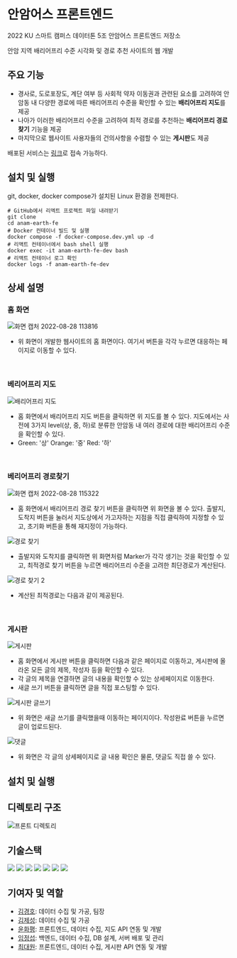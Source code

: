 # 안암어스 프론트엔드
2022 KU 스마트 캠퍼스 데이터톤 5조 안암어스 프론트엔드 저장소

안암 지역 배리어프리 수준 시각화 및 경로 추천 사이트의 웹 개발

## 주요 기능
- 경사로, 도로포장도, 계단 여부 등 사회적 약자 이동권과 관련된 요소를 고려하여 안암동 내 다양한 경로에 따른 배리어프리 수준을 확인할 수 있는 **배리어프리 지도**를 제공
- 나아가 이러한 배리어프리 수준을 고려하여 최적 경로를 추천하는 **배리어프리 경로 찾기** 기능을 제공
- 마지막으로 웹사이트 사용자들의 건의사항을 수렴할 수 있는 **게시판**도 제공

배포된 서비스는 [링크](http://anam-earth.jseoplim.com)로 접속 가능하다.

## 설치 및 실행
git, docker, docker compose가 설치된 Linux 환경을 전제한다.

```shell
# GitHub에서 리엑트 프로젝트 파일 내려받기
git clone
cd anam-earth-fe
# Docker 컨테이너 빌드 및 실행
docker compose -f docker-compose.dev.yml up -d
# 리액트 컨테이너에서 bash shell 실행
docker exec -it anam-earth-fe-dev bash
# 리액트 컨테이너 로그 확인
docker logs -f anam-earth-fe-dev
```

## 상세 설명

<h3>홈 화면</h3>

![화면 캡처 2022-08-28 113816](https://user-images.githubusercontent.com/95220313/187055051-270d811a-3e4d-4fc2-bdca-7988fc1a80ed.jpg)
- 위 화면이 개발한 웹사이트의 홈 화면이다. 여기서 버튼을 각각 누르면 대응하는 페이지로 이동할 수 있다. 


<br><h3>베리어프리 지도</h3>

![배리어프리 지도](https://user-images.githubusercontent.com/88183316/187078733-7a2fca40-6f7a-403d-bba3-3dd42a07dd94.png)

- 홈 화면에서 배리어프리 지도 버튼을 클릭하면 위 지도를 볼 수 있다. 지도에서는 사전에 3가지 level(상, 중, 하)로 분류한 안암동 내 여러 경로에 대한 배리어프리 수준을 확인할 수 있다.
- Green: '상'   Orange: '중'  Red: '하' 

<br><h3>베리어프리 경로찾기</h3>

![화면 캡처 2022-08-28 115322](https://user-images.githubusercontent.com/95220313/187055386-a037d3dc-283b-48f5-9e77-2dc2e31f7740.jpg)
- 홈 화면에서 배리어프리 경로 찾기 버튼을 클릭하면 위 화면을 볼 수 있다. 출발지, 도착지 버튼을 눌러서 지도상에서 가고자하는 지점을 직접 클릭하여 지정할 수 있고, 초기화 버튼을 통해 재지정이 가능하다. 

![경로 찾기](https://user-images.githubusercontent.com/95220313/187055650-4dd929e8-ebb3-4a10-b7a2-b79330e759c5.jpg)
- 출발지와 도착지를 클릭하면 위 화면처럼 Marker가 각각 생기는 것을 확인할 수 있고, 최적경로 찾기 버튼을 누르면 배리어프리 수준을 고려한 최단경로가 계산된다. 

![경로 찾기 2](https://user-images.githubusercontent.com/95220313/187055624-a2abbc8b-dc37-426f-b517-b1a498f821a3.jpg)
- 계산된 최적경로는 다음과 같이 제공된다.

<br><h3>게시판</h3>
![게시판](https://user-images.githubusercontent.com/88183316/187078151-f28daabd-64ec-4423-94f2-e0d2463b6d41.png)
- 홈 화면에서 게시판 버튼을 클릭하면 다음과 같은 페이지로 이동하고, 게시판에 올라온 모든 글의 제목, 작성자 등을 확인할 수 있다.
- 각 글의 제목을 연결하면 글의 내용을 확인할 수 있는 상세페이지로 이동한다.
- 새글 쓰기 버튼을 클릭하면 글을 직접 포스팅할 수 있다. 
 
![게시판 글쓰기](https://user-images.githubusercontent.com/88183316/187078185-d9968c55-4a23-40d0-896f-f84b1ae64929.png)
- 위 화면은 새글 쓰기를 클릭했을때 이동하는 페이지이다. 작성완료 버튼을 누르면 글이 업로드된다.

![댓글](https://user-images.githubusercontent.com/88183316/187078332-6ad107c1-5091-4718-af0f-87d8a7db8a62.png)
- 위 화면은 각 글의 상세페이지로 글 내용 확인은 물론, 댓글도 직접 쓸 수 있다. 



## 설치 및 실행


## 디렉토리 구조

![프론트 디렉토리](https://user-images.githubusercontent.com/88183316/187078647-5ec7e36e-f0ca-46da-97db-906a23b660ef.png)


## 기술스택
<img src="https://img.shields.io/badge/react-61DAFB?style=flat-square&logo=react&logoColor=black"> <img src="https://img.shields.io/badge/css-1572B6?style=flat-square&logo=css3&logoColor=white">
<img src="https://img.shields.io/badge/javascript-F7DF1E?style=flat-square&logo=javascript&logoColor=black">
<img src="https://img.shields.io/badge/mapbox-000000?style=flat-square&logo=mapbox&logoColor=white">
<img src="https://img.shields.io/badge/Django-092E20?style=flat-square&logo=django&logoColor=white">
<img src="https://img.shields.io/badge/mysql-4479A1?style=flat-square&logo=mysql&logoColor=white">
<img src="https://img.shields.io/badge/Docker-2496ED?style=flat-square&logo=Docker&logoColor=black">





## 기여자 및 역할

* [김경호](): 데이터 수집 및 가공, 팀장
* [김제성](): 데이터 수집 및 가공
* [윤화평](): 프론트엔드, 데이터 수집, 지도 API 연동 및 개발
* [임정섭](https://github.com/jseop-lim): 백엔드, 데이터 수집, DB 설계, 서버 배포 및 관리
* [최대원](https://github.com/ChoiDae1): 프론트엔드, 데이터 수집, 게시판 API 연동 및 개발
